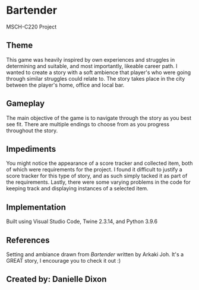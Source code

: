 # Bartender
MSCH-C220 Project 

## Theme 
This game was heavily inspired by own experiences and struggles in determining and suitable, and most importantly, likeable career path. I wanted to create a story with a soft ambience that player's who were going through similar struggles could relate to. The story takes place in the city between the player's home, office and local bar. 

## Gameplay 
The main objective of the game is to navigate through the story as you best see fit. There are multiple endings to choose from as you progress throughout the story. 

## Impediments 
You might notice the appearance of a score tracker and collected item, both of which were requirements for the project. I found it difficult to justify a score tracker for this type of story, and as such simply tacked it as part of the requirements. Lastly, there were some varying problems in the code for keeping track and displaying instances of a selected item. 

## Implementation
Built using Visual Studio Code, Twine 2.3.14, and Python 3.9.6

## References 
Setting and ambiance drawn from _Bartender_ written by Arkaki Joh. It's a GREAT story, I encourage you to check it out :)

## Created by: Danielle Dixon
